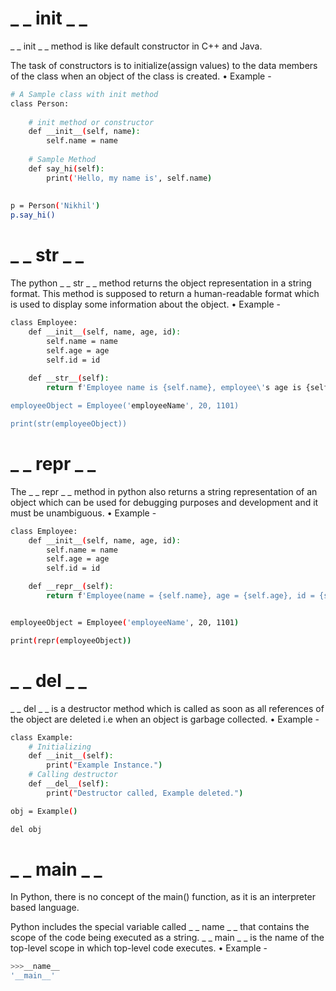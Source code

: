 # _ _ init _ _
_ _ init _ _ method is like default constructor in C++ and Java.

The task of constructors is to initialize(assign values) to the data members of the class when an object of the class is created.
• Example - 
``` bash
# A Sample class with init method
class Person:
 
    # init method or constructor
    def __init__(self, name):
        self.name = name
 
    # Sample Method
    def say_hi(self):
        print('Hello, my name is', self.name)
 
 
p = Person('Nikhil')
p.say_hi()
```
# _ _ str _ _
The python _ _ str _ _ method returns the object representation in a string format. This method is supposed to return a human-readable format which is used to display some information about the object.
• Example - 
``` bash
class Employee: 
    def __init__(self, name, age, id): 
        self.name = name 
        self.age = age
        self.id = id 
    
    def __str__(self):
        return f'Employee name is {self.name}, employee\'s age is {self.age} and id is {self.id}'

employeeObject = Employee('employeeName', 20, 1101)

print(str(employeeObject))
```
# _ _ repr _ _
The _ _ repr _ _ method in python also returns a string representation of an object which can be used for debugging purposes and development and it must be unambiguous.
• Example - 
``` bash
class Employee: 
    def __init__(self, name, age, id): 
        self.name = name 
        self.age = age
        self.id = id 

    def __repr__(self):
        return f'Employee(name = {self.name}, age = {self.age}, id = {self.id})'


employeeObject = Employee('employeeName', 20, 1101)

print(repr(employeeObject))
```
# _ _ del _ _
_ _ del _ _ is a destructor method which is called as soon as all references of the object are deleted i.e when an object is garbage collected.
• Example - 
``` bash
class Example:  
    # Initializing 
    def __init__(self): 
        print("Example Instance.")  
    # Calling destructor 
    def __del__(self):  
        print("Destructor called, Example deleted.")  

obj = Example()  

del obj  
```
# _ _ main _ _
In Python, there is no concept of the main() function, as it is an interpreter based language.

Python includes the special variable called _ _ name _ _ that contains the scope of the code being executed as a string. _ _ main _ _ is the name of the top-level scope in which top-level code executes.
• Example - 
``` bash
>>>__name__
'__main__'
```